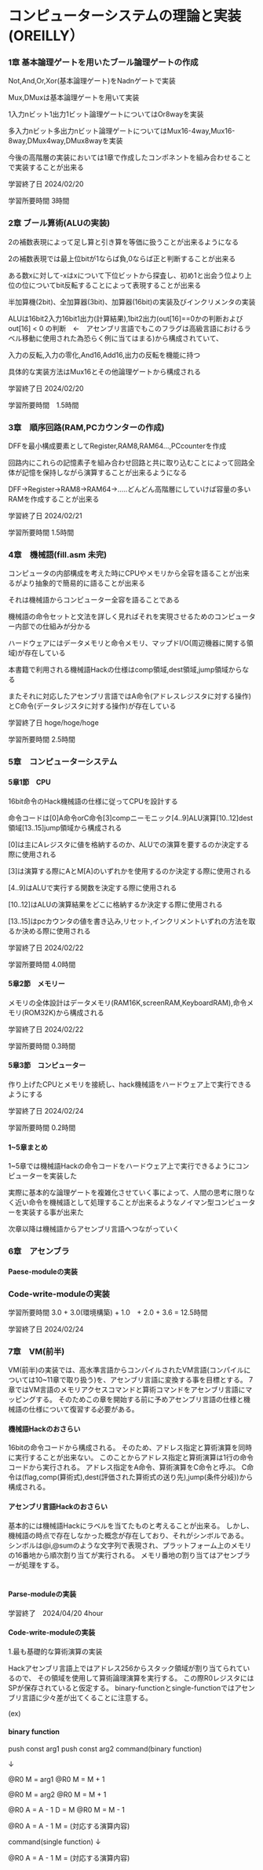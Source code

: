 # コンピューターシステムの理論と実装(OREILLY）

### 1章 基本論理ゲートを用いたブール論理ゲートの作成

Not,And,Or,Xor(基本論理ゲート)をNadnゲートで実装

Mux,DMuxは基本論理ゲートを用いて実装

1入力nビット1出力1ビット論理ゲートについてはOr8wayを実装

多入力nビット多出力nビット論理ゲートについてはMux16-4way,Mux16-8way,DMux4way,DMux8wayを実装

今後の高階層の実装においては1章で作成したコンポネントを組み合わせることで実装することが出来る

学習終了日 2024/02/20

学習所要時間 3時間

### 2章 ブール算術(ALUの実装)

2の補数表現によって足し算と引き算を等価に扱うことが出来るようになる

2の補数表現では最上位bitが1ならば負,0ならば正と判断することが出来る

ある数xに対して-xはxについて下位ビットから探査し、初め1と出会う位より上位の位についてbit反転することによって表現することが出来る

半加算機(2bit)、全加算器(3bit)、加算器(16bit)の実装及びインクリメンタの実装

ALUは16bit2入力16bit1出力(計算結果),1bit2出力(out[16]==0かの判断およびout[16] < 0 の判断　←　アセンブリ言語でもこのフラグは高級言語におけるラベル移動に使用された為恐らく例に当てはまる)から構成されていて、

入力の反転,入力の零化,And16,Add16,出力の反転を機能に持つ

具体的な実装方法はMux16とその他論理ゲートから構成される

学習終了日 2024/02/20

学習所要時間　1.5時間

### 3章　順序回路(RAM,PCカウンターの作成)

DFFを最小構成要素としてRegister,RAM8,RAM64...,PCcounterを作成

回路内にこれらの記憶素子を組み合わせ回路と共に取り込むことによって回路全体が記憶を保持しながら演算することが出来るようになる

DFF→Register→RAM8→RAM64→.....どんどん高階層にしていけば容量の多いRAMを作成することが出来る

学習終了日 2024/02/21

学習所要時間 1.5時間

### 4章　機械語(fill.asm 未完)

コンピュータの内部構成を考えた時にCPUやメモリから全容を語ることが出来るがより抽象的で簡易的に語ることが出来る

それは機械語からコンピューター全容を語ることである

機械語の命令セットと文法を詳しく見ればそれを実現させるためのコンピューター内部での仕組みが分かる

ハードウェアにはデータメモリと命令メモリ、マップドI/O(周辺機器に関する領域)が存在している

本書籍で利用される機械語Hackの仕様はcomp領域,dest領域,jump領域からなる

またそれに対応したアセンブリ言語ではA命令(アドレスレジスタに対する操作)とC命令(データレジスタに対する操作)が存在している

学習終了日 hoge/hoge/hoge

学習所要時間 2.5時間

### 5章　コンピューターシステム

#### 5章1節　CPU

16bit命令のHack機械語の仕様に従ってCPUを設計する

命令コードは[0]A命令orC命令[3]compニーモニック[4..9]ALU演算[10..12]dest領域[13..15]jump領域から構成される

[0]は主にAレジスタに値を格納するのか、ALUでの演算を要するのか決定する際に使用される

[3]は演算する際にAとM[A]のいずれかを使用するのか決定する際に使用される

[4..9]はALUで実行する関数を決定する際に使用される

[10..12]はALUの演算結果をどこに格納するか決定する際に使用される

[13..15]はpcカウンタの値を書き込み,リセット,インクリメントいずれの方法を取るか決める際に使用される

学習終了日 2024/02/22

学習所要時間 4.0時間

#### 5章2節　メモリー

メモリの全体設計はデータメモリ(RAM16K,screenRAM,KeyboardRAM),命令メモリ(ROM32K)から構成される

学習終了日 2024/02/22

学習所要時間 0.3時間

#### 5章3節　コンピューター

作り上げたCPUとメモリを接続し、hack機械語をハードウェア上で実行できるようにする

学習終了日 2024/02/24

学習所要時間 0.2時間

#### 1~5章まとめ

1~5章では機械語Hackの命令コードをハードウェア上で実行できるようにコンピューターを実装した

実際に基本的な論理ゲートを複雑化させていく事によって、人間の思考に限りなく近い命令を機械語として処理することが出来るようなノイマン型コンピューターを実装する事が出来た

次章以降は機械語からアセンブリ言語へつながっていく

### 6章　アセンブラ

#### Paese-moduleの実装

### Code-write-moduleの実装

学習所要時間 3.0 + 3.0(環境構築) + 1.0　+ 2.0  + 3.6 = 12.5時間

学習終了日 2024/02/24

### 7章　VM(前半)
VM(前半)の実装では、高水準言語からコンパイルされたVM言語(コンパイルについては10~11章で取り扱う)を、アセンブリ言語に変換する事を目標とする。
7章ではVM言語のメモリアクセスコマンドと算術コマンドをアセンブリ言語にマッピングする。
そのためこの章を開始する前に予めアセンブリ言語の仕様と機械語の仕様について復習する必要がある。

#### 機械語Hackのおさらい

16bitの命令コードから構成される。
そのため、アドレス指定と算術演算を同時に実行することが出来ない。
このことからアドレス指定と算術演算は1行の命令コードから実行される。
アドレス指定をA命令、算術演算をC命令と呼ぶ。
C命令は(flag,comp(算術式),dest(評価された算術式の送り先),jump(条件分岐))から構成される。

#### アセンブリ言語Hackのおさらい

基本的には機械語Hackにラベルを当てたものと考えることが出来る。
しかし、機械語の時点で存在しなかった概念が存在しており、それがシンボルである。
シンボルは@i,@sumのような文字列で表現され、プラットフォーム上のメモリの16番地から順次割り当てが実行される。
メモリ番地の割り当てはアセンブラーが処理をする。
　　　　　　　　　　　　　　　　　　　　　　　　　　　　　　　　　　　　　　　　　　　　　　　　　　　　　　　　　　　　　　　　　　　　　　　　　　　　　　　　　　　　　　　　　　　　　　　　　　　　　
#### Parse-moduleの実装
学習終了　2024/04/20 4hour

#### Code-write-moduleの実装

1.最も基礎的な算術演算の実装

Hackアセンブリ言語上ではアドレス256からスタック領域が割り当てられているので、
その領域を使用して算術論理演算を実行する。
この際R0レジスタにはSPが保存されていると仮定する。
binary-functionとsingle-functionではアセンブリ言語に少々差が出てくることに注意する。

(ex)
#### binary function
push const arg1
push const arg2
command(binary function)

↓

@R0
M = arg1
@R0
M = M + 1

@R0
M = arg2
@R0
M = M + 1

@R0
A = A - 1
D = M
@R0
M = M - 1

@R0
A = A - 1
M = (対応する演算内容)

command(single function)
↓

@R0
A = A - 1
M = (対応する演算内容)







